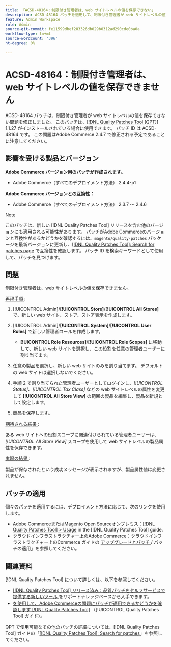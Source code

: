 ```yaml
---
title: 「ACSD-48164：制限付き管理者は、web サイトレベルの値を保存できない」
description: ACSD-48164 パッチを適用して、制限付き管理者が web サイトレベルの値を保存できないAdobe Commerceの問題を修正してください。
feature: Admin Workspace
role: Admin
source-git-commit: fe11599dbef283326db029b0312ad290cde0ba0a
workflow-type: tm+mt
source-wordcount: '396'
ht-degree: 0%

---
```


# ACSD-48164：制限付き管理者は、web サイトレベルの値を保存できません

ACSD-48164 パッチは、制限付き管理者が web サイトレベルの値を保存できない問題を修正しました。 このパッチは、[[!DNL Quality Patches Tool (QPT)]](https://experienceleague.adobe.com/ja/docs/commerce-knowledge-base/kb/announcements/commerce-announcements/magento-quality-patches-released-new-tool-to-self-serve-quality-patches) 1.1.27 がインストールされている場合に使用できます。 パッチ ID は ACSD-48164 です。 この問題はAdobe Commerce 2.4.7 で修正される予定であることに注意してください。

## 影響を受ける製品とバージョン

**Adobe Commerce バージョン用のパッチが作成されます。**

* Adobe Commerce（すべてのデプロイメント方法） 2.4.4-p1

**Adobe Commerce バージョンとの互換性：**

* Adobe Commerce（すべてのデプロイメント方法） 2.3.7 ～ 2.4.6

>[!NOTE]
>
>このパッチは、新しい [!DNL Quality Patches Tool] リリースを含む他のバージョンにも適用される可能性があります。 パッチがAdobe Commerceのバージョンと互換性があるかどうかを確認するには、`magento/quality-patches` パッケージを最新バージョンに更新し、[[!DNL Quality Patches Tool]: Search for patches page](https://experienceleague.adobe.com/tools/commerce-quality-patches/index.html?lang=ja) で互換性を確認します。 パッチ ID を検索キーワードとして使用して、パッチを見つけます。

## 問題

制限付き管理者は、web サイトレベルの値を保存できません。

<u> 再現手順 </u>:

1. [!UICONTROL Admin]/**[!UICONTROL Store]**/**[!UICONTROL All Stores]** で、新しい web サイト、ストア、ストア表示を作成します。
1. [!UICONTROL Admin]/**[!UICONTROL System]**/**[!UICONTROL User Roles]** で新しい管理者ロールを作成します。

   * **[!UICONTROL Role Resources]**/**[!UICONTROL Role Scopes]** に移動して、新しい web サイトを選択し、この役割を任意の管理者ユーザーに割り当てます。

1. 任意の製品を選択し、新しい web サイトのみを割り当てます。 デフォルトの web サイトは選択しないでください。
1. 手順 2 で割り当てられた管理者ユーザーとしてログインし、*[!UICONTROL Status]*、*[!UICONTROL Tax Class]* などの web サイトレベルの属性を変更して **[!UICONTROL All Store View]** の範囲の製品を編集し、製品を新規として設定します。
1. 商品を保存します。

<u> 期待される結果 </u>:

ある web サイトへの役割スコープに関連付けられている管理者ユーザーは、*[!UICONTROL All Store View]* スコープを使用して web サイトレベルの製品属性を保存できます。

<u> 実際の結果 </u>:

製品が保存されたという成功メッセージが表示されますが、製品属性値は変更されません。

## パッチの適用

個々のパッチを適用するには、デプロイメント方法に応じて、次のリンクを使用します。

* Adobe CommerceまたはMagento Open Sourceオンプレミス：[[!DNL Quality Patches Tool] > Usage](/help/tools/quality-patches-tool/usage.md) in the [!DNL Quality Patches Tool] guide.
* クラウドインフラストラクチャー上のAdobe Commerce：クラウドインフラストラクチャー上のCommerce ガイドの [ アップグレードとパッチ ](https://experienceleague.adobe.com/docs/commerce-cloud-service/user-guide/develop/upgrade/apply-patches.html?lang=ja)/ パッチの適用」を参照してください。

## 関連資料

[!DNL Quality Patches Tool] について詳しくは、以下を参照してください。

* [[!DNL Quality Patches Tool]  リリース済み：品質パッチをセルフサービスで提供する新しいツール ](https://experienceleague.adobe.com/ja/docs/commerce-knowledge-base/kb/announcements/commerce-announcements/magento-quality-patches-released-new-tool-to-self-serve-quality-patches) をサポートナレッジベースから入手できます。
* [ を使用して、Adobe Commerceの問題にパッチが適用できるかどうかを確認します  [!DNL Quality Patches Tool]](/help/tools/quality-patches-tool/patches-available-in-qpt/check-patch-for-magento-issue-with-magento-quality-patches.md) （[!UICONTROL Quality Patches Tool] ガイド）。


QPT で使用可能なその他のパッチの詳細については、[!DNL Quality Patches Tool] ガイドの「[[!DNL Quality Patches Tool]: Search for patches](https://experienceleague.adobe.com/tools/commerce-quality-patches/index.html?lang=ja)」を参照してください。
